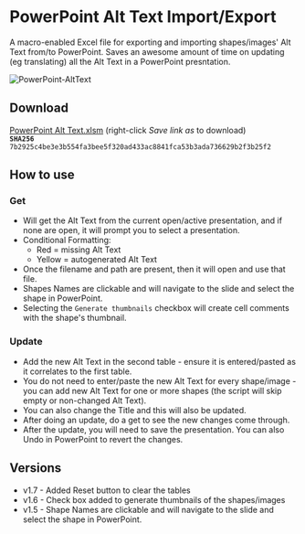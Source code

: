 # PowerPoint Alt Text Import/Export
A macro-enabled Excel file for exporting and importing shapes/images' Alt Text from/to PowerPoint.
Saves an awesome amount of time on updating (eg translating) all the Alt Text in a PowerPoint presntation.

![PowerPoint-AltText](https://user-images.githubusercontent.com/2652773/169723596-d5debd1a-2e9b-4620-b89d-82d72b51129d.gif)

## Download
[PowerPoint Alt Text.xlsm](https://github.com/samnseir/PowerPoint-AltText/raw/main/PowerPoint%20Alt%20Text.xlsm?download=1) (right-click _Save link as_ to download)
<br />**`SHA256`** `7b2925c4be3e3b554fa3bee5f320ad433ac8841fca53b3ada736629b2f3b25f2`

## How to use
### Get
- Will get the Alt Text from the current open/active presentation, and if none are open, it will prompt you to select a presentation.
- Conditional Formatting:
  - Red = missing Alt Text
  - Yellow = autogenerated Alt Text
- Once the filename and path are present, then it will open and use that file.
- Shapes Names are clickable and will navigate to the slide and select the shape in PowerPoint.
- Selecting the `Generate thumbnails` checkbox will create cell comments with the shape's thumbnail.

### Update
- Add the new Alt Text in the second table - ensure it is entered/pasted as it correlates to the first table.
- You do not need to enter/paste the new Alt Text for every shape/image - you can add new Alt Text for one or more shapes (the script will skip empty or non-changed Alt Text).
- You can also change the Title and this will also be updated.
- After doing an update, do a get to see the new changes come through.
- After the update, you will need to save the presentation. You can also Undo in PowerPoint to revert the changes.

## Versions
- v1.7 - Added Reset button to clear the tables
- v1.6 - Check box added to generate thumbnails of the shapes/images
- v1.5 - Shape Names are clickable and will navigate to the slide and select the shape in PowerPoint.
